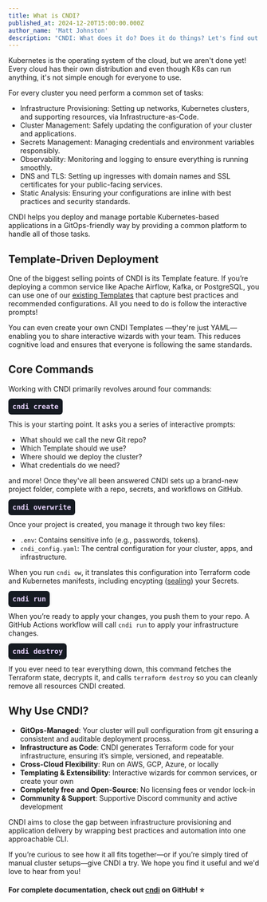 ```yaml
---
title: What is CNDI?
published_at: 2024-12-20T15:00:00.000Z
author_name: 'Matt Johnston'
description: "CNDI: What does it do? Does it do things? Let's find out!"
---
```


<!-- Cloud Native Deployment Interface -->

Kubernetes is the operating system of the cloud, but we aren't done yet! Every
cloud has their own distribution and even though K8s can run anything, it's not
simple enough for everyone to use.

For every cluster you need perform a common set of tasks:

- <span style="color: var(--color-accent-fg);">Infrastructure
  Provisioning</span>: Setting up networks, Kubernetes clusters, and supporting
  resources, via Infrastructure-as-Code.
- <span style="color: var(--color-accent-fg);">Cluster Management</span>: Safely
  updating the configuration of your cluster and applications.
- <span style="color: var(--color-accent-fg);">Secrets Management</span>:
  Managing credentials and environment variables responsibly.
- <span style="color: var(--color-accent-fg);">Observability</span>: Monitoring
  and logging to ensure everything is running smoothly.
- <span style="color: var(--color-accent-fg);">DNS and TLS</span>: Setting up
  ingresses with domain names and SSL certificates for your public-facing
  services.
- <span style="color: var(--color-accent-fg);">Static Analysis</span>: Ensuring
  your configurations are inline with best practices and security standards.

CNDI helps you deploy and manage portable Kubernetes-based applications in a
GitOps-friendly way by providing a common platform to handle all of those tasks.

## Template-Driven Deployment

One of the biggest selling points of CNDI is its Template feature. If you’re
deploying a common service like Apache Airflow, Kafka, or PostgreSQL, you can
use one of our [existing Templates](https://cndi.dev/templates) that capture
best practices and recommended configurations. All you need to do is follow the
interactive prompts!

You can even create your own CNDI Templates —they're just YAML— enabling you to
share interactive wizards with your team. This reduces cognitive load and
ensures that everyone is following the same standards.

## Core Commands

Working with CNDI primarily revolves around four commands:

#### <span style="color: #e9d5ff; font-family: monospace; background-color: #161b22; padding: 0.5rem; border-radius: 0.375rem">cndi create</span>

This is your starting point. It asks you a series of interactive prompts:

- What should we call the new Git repo?
- Which Template should we use?
- Where should we deploy the cluster?
- What credentials do we need?

and more! Once they've all been answered CNDI sets up a brand-new project
folder, complete with a repo, secrets, and workflows on GitHub.

#### <span style="color: #e9d5ff; font-family: monospace; background-color: #161b22; padding: 0.5rem; border-radius: 0.375rem">cndi overwrite</span>

Once your project is created, you manage it through two key files:

- `.env`: Contains sensitive info (e.g., passwords, tokens).
- `cndi_config.yaml`: The central configuration for your cluster, apps, and
  infrastructure.

When you run `cndi ow`, it translates this configuration into Terraform code and
Kubernetes manifests, including encypting
([sealing](https://github.com/bitnami-labs/sealed-secrets)) your Secrets.

#### <span style="color: #e9d5ff; font-family: monospace; background-color: #161b22; padding: 0.5rem; border-radius: 0.375rem">cndi run</span>

When you’re ready to apply your changes, you push them to your repo. A GitHub
Actions workflow will call `cndi run` to apply your infrastructure changes.

#### <span style="color: #e9d5ff; font-family: monospace; background-color: #161b22; padding: 0.5rem; border-radius: 0.375rem">cndi destroy</span>

If you ever need to tear everything down, this command fetches the Terraform
state, decrypts it, and calls `terraform destroy` so you can cleanly remove all
resources CNDI created.

## Why Use CNDI?

- **GitOps-Managed**: Your cluster will pull configuration from git ensuring a
  consistent and auditable deployment process.
- **Infrastructure as Code**: CNDI generates Terraform code for your
  infrastructure, ensuring it’s simple, versioned, and repeatable.
- **Cross-Cloud Flexibility**: Run on AWS, GCP, Azure, or locally
- **Templating & Extensibility**: Interactive wizards for common services, or
  create your own
- **Completely free and Open-Source**: No licensing fees or vendor lock-in
- **Community & Support**: Supportive Discord community and active development

CNDI aims to close the gap between infrastructure provisioning and application
delivery by wrapping best practices and automation into one approachable CLI.

If you’re curious to see how it all fits together—or if you’re simply tired of
manual cluster setups—give CNDI a try. We hope you find it useful and we'd love
to hear from you!

#### For complete documentation, check out [cndi](https://cndi.run/gh?utm_content=blog_what-is-cndi_cndi_link&utm_campaign=what-is-cndi_blog&utm_source=https://cndi.dev/blog/what-is-cndi&utm_medium=blog&utm_id=8108) on GitHub! ⭐️
